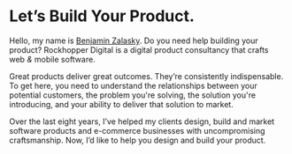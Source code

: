 <h1>Let’s&nbsp;Build Your&nbsp;Product<span class="dot">.</span></h1>

<p class="lede">
Hello, my name is <a href="https://twitter.com/bzalasky">Benjamin Zalasky</a>.
Do&nbsp;you need help building your product? Rockhopper Digital</em> is a digital product
consultancy that crafts web&nbsp;<em>&</em>&nbsp;mobile software.
</p>

Great products deliver great outcomes. They’re consistently indispensable. To
get here, you need to understand the relationships between your potential
customers, the problem you're solving, the solution you're introducing, and your
ability to deliver that solution to market.

Over the last eight years, I’ve helped my clients design, build and market
software products and e-commerce businesses with uncompromising craftsmanship.
Now, I’d like to help you design and build your product.
